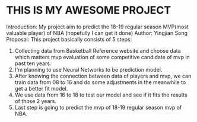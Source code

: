 # THIS IS MY AWESOME PROJECT
Introduction:
My project aim to predict the 18-19 regular season MVP(most valuable player) of NBA (hopefully I can get it done)
Author: Yingjian Song
Proposal:
This project basically consists of 5 steps:
1. Collecting data from Basketball Reference website and choose data which matters mvp evaluation of some competitive candidate of mvp in past ten years.
2. I'm planning to use Neural Networks to be prediction model.
3. After knowing the connection between data of players and mvp, we can train data from 08 to 16 and do some adjustments in the meanwhile to get a better fit model.
4. We use data from 16 to 18 to test our model and see if it fits the results of those 2 years.
5. Last step is going to predict the mvp of 18-19 regular season mvp of NBA.

